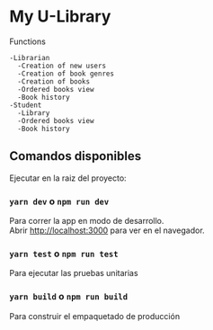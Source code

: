 # My U-Library

Functions

```
-Librarian
  -Creation of new users
  -Creation of book genres
  -Creation of books
  -Ordered books view
  -Book history
-Student
  -Library
  -Ordered books view
  -Book history

```

## Comandos disponibles

Ejecutar en la raiz del proyecto:

### `yarn dev` o `npm run dev`

Para correr la app en modo de desarrollo.\
Abrir [http://localhost:3000](http://localhost:3000) para ver en el navegador.

### `yarn test` o `npm run test`

Para ejecutar las pruebas unitarias

### `yarn build` o `npm run build`

Para construir el empaquetado de producción
